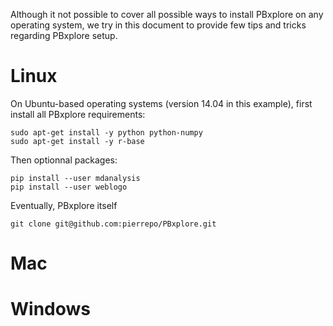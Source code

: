 Although it not possible to cover all possible ways to install PBxplore on any operating system, we try in this document to provide few tips and tricks regarding PBxplore setup.

# Linux

On Ubuntu-based operating systems (version 14.04 in this example), first install all PBxplore requirements:

    sudo apt-get install -y python python-numpy
    sudo apt-get install -y r-base

Then optionnal packages:

    pip install --user mdanalysis
    pip install --user weblogo

Eventually, PBxplore itself

    git clone git@github.com:pierrepo/PBxplore.git


# Mac

# Windows
